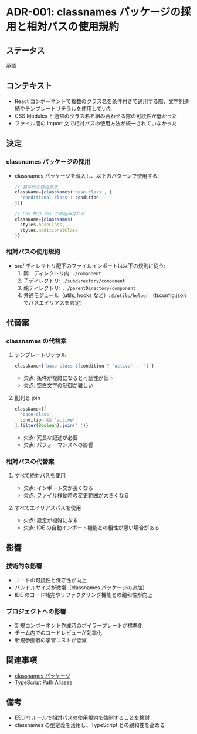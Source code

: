# ADR-001: classnames パッケージの採用と相対パスの使用規約

## ステータス

承認

## コンテキスト

- React コンポーネントで複数のクラス名を条件付きで適用する際、文字列連結やテンプレートリテラルを使用していた
- CSS Modules と通常のクラス名を組み合わせる際の可読性が低かった
- ファイル間の import 文で相対パスの使用方法が統一されていなかった

## 決定

### classnames パッケージの採用

- classnames パッケージを導入し、以下のパターンで使用する:

  ```typescript
  // 基本的な使用方法
  className={classNames('base-class', {
    'conditional-class': condition
  })}

  // CSS Modules との組み合わせ
  className={classNames(
    styles.baseClass,
    styles.additionalClass
  )}
  ```

### 相対パスの使用規約

- src/ ディレクトリ配下のファイルインポートは以下の規則に従う:
  1. 同一ディレクトリ内: `./component`
  2. 子ディレクトリ: `./subdirectory/component`
  3. 親ディレクトリ: `../parentDirectory/component`
  4. 共通モジュール（utils, hooks など）: `@/utils/helper` （tsconfig.json でパスエイリアスを設定）

## 代替案

### classnames の代替案

1. テンプレートリテラル

   ```typescript
   className={`base-class ${condition ? 'active' : ''}`}
   ```

   - 欠点: 条件が複雑になると可読性が低下
   - 欠点: 空白文字の制御が難しい

2. 配列と join
   ```typescript
   className={[
     'base-class',
     condition && 'active'
   ].filter(Boolean).join(' ')}
   ```
   - 欠点: 冗長な記述が必要
   - 欠点: パフォーマンスへの影響

### 相対パスの代替案

1. すべて絶対パスを使用

   - 欠点: インポート文が長くなる
   - 欠点: ファイル移動時の変更範囲が大きくなる

2. すべてエイリアスパスを使用
   - 欠点: 設定が複雑になる
   - 欠点: IDE の自動インポート機能との相性が悪い場合がある

## 影響

### 技術的な影響

- コードの可読性と保守性が向上
- バンドルサイズが微増（classnames パッケージの追加）
- IDE のコード補完やリファクタリング機能との親和性が向上

### プロジェクトへの影響

- 新規コンポーネント作成時のボイラープレートが標準化
- チーム内でのコードレビューが効率化
- 新規参画者の学習コストが低減

## 関連事項

- [classnames パッケージ](https://www.npmjs.com/package/classnames)
- [TypeScript Path Aliases](https://www.typescriptlang.org/docs/handbook/module-resolution.html#path-mapping)

## 備考

- ESLint ルールで相対パスの使用規約を強制することを検討
- classnames の型定義を活用し、TypeScript との親和性を高める
